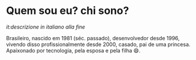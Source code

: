 
# Quem sou eu? chi sono?
*it:descrizione in italiano alla fine*

Brasileiro, nascido em 1981 (séc. passado), desenvolvedor desde 1996, vivendo disso profissionalmente desde 2000, casado, pai de uma princesa.
Apaixonado por tecnologia, pela esposa e pela filha 😄.
